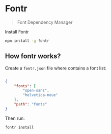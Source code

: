 # Fontr

> Font Dependency Manager

Install Fontr

```sh
npm install -g fontr
```

## How fontr works?

Create a `fontr.json` file where contains a font list:

```json

{
    "fonts": [
        "open-sans",
        "helvetica-neue"
    ],
    "path": "fonts"
}

```

Then run:

```sh
fontr install
```
